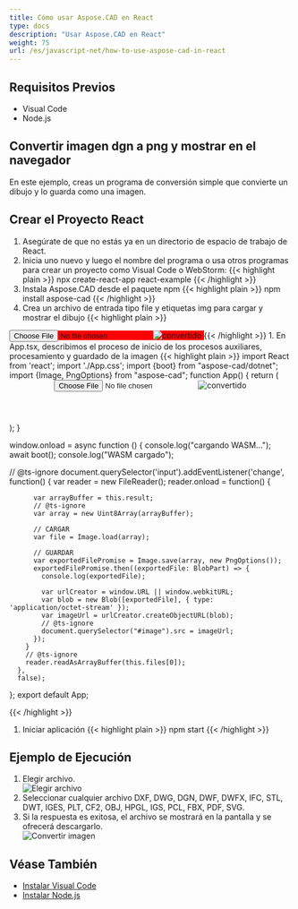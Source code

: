 ```yaml
---
title: Cómo usar Aspose.CAD en React
type: docs
description: "Usar Aspose.CAD en React"
weight: 75
url: /es/javascript-net/how-to-use-aspose-cad-in-react
---
```


## Requisitos Previos
- Visual Code
- Node.js

## Convertir imagen dgn a png y mostrar en el navegador

En este ejemplo, creas un programa de conversión simple que convierte un dibujo y lo guarda como una imagen.

## Crear el Proyecto React

1. Asegúrate de que no estás ya en un directorio de espacio de trabajo de React.
1. Inicia uno nuevo y luego el nombre del programa o usa otros programas para crear un proyecto como Visual Code o WebStorm:
{{< highlight plain >}}
npx create-react-app react-example
{{< /highlight >}}
1. Instala Aspose.CAD desde el paquete npm
{{< highlight plain >}}
npm install aspose-cad
{{< /highlight >}}
1. Crea un archivo de entrada tipo file y etiquetas img para cargar y mostrar el dibujo
{{< highlight plain >}}
<span style="background-color: red">
  <input id="file" type="file"/>
  <img alt="convertido" id="image" />
</span>
{{< /highlight >}}
1. En App.tsx, describimos el proceso de inicio de los procesos auxiliares, procesamiento y guardado de la imagen
{{< highlight plain >}}
import React from 'react';
import './App.css';
import {boot} from "aspose-cad/dotnet";
import {Image, PngOptions} from "aspose-cad";
function App() {
  return (
    <div className="App">
      <header className="App-header">
          <input id="file" type="file"/>
          <img alt="convertido" id="image" />
      </header>
    </div>
  );
}

window.onload = async function () {
  console.log("cargando WASM...");
  await boot();
  console.log("WASM cargado");

  // @ts-ignore
    document.querySelector('input').addEventListener('change', function() {
        var reader = new FileReader();
        reader.onload = function() {

          var arrayBuffer = this.result;
          // @ts-ignore
          var array = new Uint8Array(arrayBuffer);

          // CARGAR
          var file = Image.load(array);

          // GUARDAR
          var exportedFilePromise = Image.save(array, new PngOptions());
          exportedFilePromise.then((exportedFile: BlobPart) => {
            console.log(exportedFile);

            var urlCreator = window.URL || window.webkitURL;
            var blob = new Blob([exportedFile], { type: 'application/octet-stream' });
            var imageUrl = urlCreator.createObjectURL(blob);
            // @ts-ignore
            document.querySelector("#image").src = imageUrl;
          });
        }
        // @ts-ignore
        reader.readAsArrayBuffer(this.files[0]);
      },
      false);
};
export default App;

{{< /highlight >}}
1. Iniciar aplicación
{{< highlight plain >}}
npm start
{{< /highlight >}}

## Ejemplo de Ejecución

1. Elegir archivo.<br>
![Elegir archivo](/_assets/javascript-net/react/choose-file.png)<br>
1. Seleccionar cualquier archivo DXF, DWG, DGN, DWF, DWFX, IFC, STL, DWT, IGES, PLT, CF2, OBJ, HPGL, IGS, PCL, FBX, PDF, SVG.
1. Si la respuesta es exitosa, el archivo se mostrará en la pantalla y se ofrecerá descargarlo.<br>
![Convertir imagen](/_assets/javascript-net/react/convert-image.png)<br>

## Véase También

- [Instalar Visual Code](https://code.visualstudio.com/)
- [Instalar Node.js](https://nodejs.org/en/)
